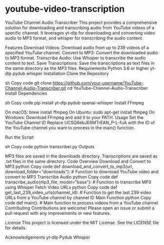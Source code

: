 # youtube-video-transcription
YouTube Channel Audio Transcriber
This project provides a comprehensive solution for downloading and transcribing audio from YouTube videos of a specific channel. It leverages yt-dlp for downloading and converting video audio to MP3 format, and whisper for transcribing the audio content.

Features
Download Videos: Download audio from up to 239 videos of a specified YouTube channel.
Convert to MP3: Convert the downloaded audio to MP3 format.
Transcribe Audio: Use Whisper to transcribe the audio content to text.
Save Transcriptions: Save the transcriptions as text files in the same directory as the MP3 files.
Requirements
Python 3.6 or higher
yt-dlp
pydub
whisper
Installation
Clone the Repository

sh
Copy code
git clone https://github.com/your-username/YouTube-Channel-Audio-Transcriber.git
cd YouTube-Channel-Audio-Transcriber
Install Dependencies

sh
Copy code
pip install yt-dlp pydub openai-whisper
Install FFmpeg

On macOS: brew install ffmpeg
On Ubuntu: sudo apt-get install ffmpeg
On Windows: Download FFmpeg and add it to your PATH.
Usage
Set the YouTube Channel ID
Replace UCSQ6ebJE6MTrEAN_P-L-fuA with the ID of the YouTube channel you want to process in the main() function.

Run the Script

sh
Copy code
python transcriber.py
Outputs

MP3 files are saved in the downloads directory.
Transcriptions are saved as .txt files in the same directory.
Code Overview
Download and Convert to MP3
python
Copy code
def download_and_convert_to_mp3(url, download_folder="downloads"):
    # Function to download YouTube video and convert to MP3
Transcribe Audio
python
Copy code
def transcribe_audio(mp3_file, model="base"):
    # Function to transcribe MP3 using Whisper
Fetch Video URLs
python
Copy code
def get_last_239_video_urls(channel_id):
    # Function to get the last 239 video URLs from a YouTube channel by channel ID
Main Function
python
Copy code
def main():
    # Main function to process videos from a YouTube channel
Contributing
Contributions are welcome! Please open an issue or submit a pull request with any improvements or new features.

License
This project is licensed under the MIT License. See the LICENSE file for details.

Acknowledgements
yt-dlp
Pydub
Whisper
